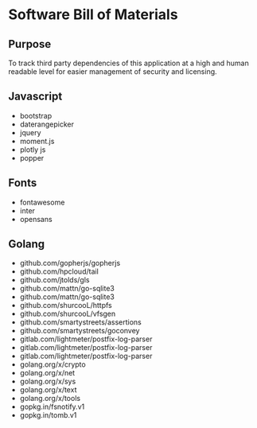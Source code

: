 <!--
SPDX-FileCopyrightText: 2020,  Lightmeter <hello@lightmeter.io>
SPDX-License-Identifier: AGPL-3.0
-->

# Software Bill of Materials

## Purpose

To track third party dependencies of this application at a high and human readable level for easier management of security and licensing.

## Javascript

- bootstrap
- daterangepicker
- jquery
- moment.js
- plotly js
- popper

## Fonts

- fontawesome
- inter
- opensans

## Golang

- github.com/gopherjs/gopherjs
- github.com/hpcloud/tail
- github.com/jtolds/gls
- github.com/mattn/go-sqlite3
- github.com/mattn/go-sqlite3
- github.com/shurcooL/httpfs
- github.com/shurcooL/vfsgen
- github.com/smartystreets/assertions
- github.com/smartystreets/goconvey
- gitlab.com/lightmeter/postfix-log-parser
- gitlab.com/lightmeter/postfix-log-parser
- gitlab.com/lightmeter/postfix-log-parser
- golang.org/x/crypto
- golang.org/x/net
- golang.org/x/sys
- golang.org/x/text
- golang.org/x/tools
- gopkg.in/fsnotify.v1
- gopkg.in/tomb.v1
